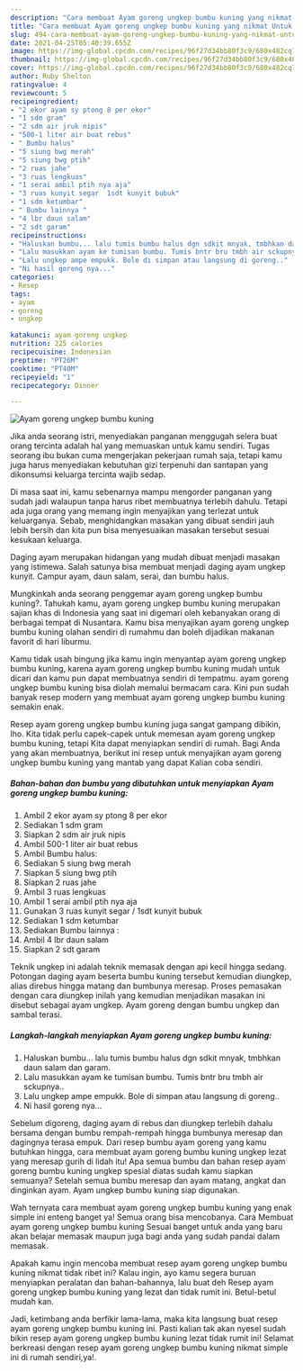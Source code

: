 ```yaml
---
description: "Cara membuat Ayam goreng ungkep bumbu kuning yang nikmat Untuk Jualan"
title: "Cara membuat Ayam goreng ungkep bumbu kuning yang nikmat Untuk Jualan"
slug: 494-cara-membuat-ayam-goreng-ungkep-bumbu-kuning-yang-nikmat-untuk-jualan
date: 2021-04-25T05:40:39.655Z
image: https://img-global.cpcdn.com/recipes/96f27d34bb80f3c9/680x482cq70/ayam-goreng-ungkep-bumbu-kuning-foto-resep-utama.jpg
thumbnail: https://img-global.cpcdn.com/recipes/96f27d34bb80f3c9/680x482cq70/ayam-goreng-ungkep-bumbu-kuning-foto-resep-utama.jpg
cover: https://img-global.cpcdn.com/recipes/96f27d34bb80f3c9/680x482cq70/ayam-goreng-ungkep-bumbu-kuning-foto-resep-utama.jpg
author: Ruby Shelton
ratingvalue: 4
reviewcount: 5
recipeingredient:
- "2 ekor ayam sy ptong 8 per ekor"
- "1 sdm gram"
- "2 sdm air jruk nipis"
- "500-1 liter air buat rebus"
- " Bumbu halus"
- "5 siung bwg merah"
- "5 siung bwg ptih"
- "2 ruas jahe"
- "3 ruas lengkuas"
- "1 serai ambil ptih nya aja"
- "3 ruas kunyit segar  1sdt kunyit bubuk"
- "1 sdm ketumbar"
- " Bumbu lainnya "
- "4 lbr daun salam"
- "2 sdt garam"
recipeinstructions:
- "Haluskan bumbu... lalu tumis bumbu halus dgn sdkit mnyak, tmbhkan daun salam dan garam."
- "Lalu masukkan ayam ke tumisan bumbu. Tumis bntr bru tmbh air sckupnya.."
- "Lalu ungkep ampe empukk. Bole di simpan atau langsung di goreng.."
- "Ni hasil goreng nya..."
categories:
- Resep
tags:
- ayam
- goreng
- ungkep

katakunci: ayam goreng ungkep 
nutrition: 225 calories
recipecuisine: Indonesian
preptime: "PT26M"
cooktime: "PT40M"
recipeyield: "1"
recipecategory: Dinner

---
```



![Ayam goreng ungkep bumbu kuning](https://img-global.cpcdn.com/recipes/96f27d34bb80f3c9/680x482cq70/ayam-goreng-ungkep-bumbu-kuning-foto-resep-utama.jpg)

Jika anda seorang istri, menyediakan panganan menggugah selera buat orang tercinta adalah hal yang memuaskan untuk kamu sendiri. Tugas seorang ibu bukan cuma mengerjakan pekerjaan rumah saja, tetapi kamu juga harus menyediakan kebutuhan gizi terpenuhi dan santapan yang dikonsumsi keluarga tercinta wajib sedap.

Di masa  saat ini, kamu sebenarnya mampu mengorder panganan yang sudah jadi walaupun tanpa harus ribet membuatnya terlebih dahulu. Tetapi ada juga orang yang memang ingin menyajikan yang terlezat untuk keluarganya. Sebab, menghidangkan masakan yang dibuat sendiri jauh lebih bersih dan kita pun bisa menyesuaikan masakan tersebut sesuai kesukaan keluarga. 

Daging ayam merupakan hidangan yang mudah dibuat menjadi masakan yang istimewa. Salah satunya bisa membuat menjadi daging ayam ungkep kunyit. Campur ayam, daun salam, serai, dan bumbu halus.

Mungkinkah anda seorang penggemar ayam goreng ungkep bumbu kuning?. Tahukah kamu, ayam goreng ungkep bumbu kuning merupakan sajian khas di Indonesia yang saat ini digemari oleh kebanyakan orang di berbagai tempat di Nusantara. Kamu bisa menyajikan ayam goreng ungkep bumbu kuning olahan sendiri di rumahmu dan boleh dijadikan makanan favorit di hari liburmu.

Kamu tidak usah bingung jika kamu ingin menyantap ayam goreng ungkep bumbu kuning, karena ayam goreng ungkep bumbu kuning mudah untuk dicari dan kamu pun dapat membuatnya sendiri di tempatmu. ayam goreng ungkep bumbu kuning bisa diolah memalui bermacam cara. Kini pun sudah banyak resep modern yang membuat ayam goreng ungkep bumbu kuning semakin enak.

Resep ayam goreng ungkep bumbu kuning juga sangat gampang dibikin, lho. Kita tidak perlu capek-capek untuk memesan ayam goreng ungkep bumbu kuning, tetapi Kita dapat menyiapkan sendiri di rumah. Bagi Anda yang akan membuatnya, berikut ini resep untuk menyajikan ayam goreng ungkep bumbu kuning yang mantab yang dapat Kalian coba sendiri.

<!--inarticleads1-->

##### Bahan-bahan dan bumbu yang dibutuhkan untuk menyiapkan Ayam goreng ungkep bumbu kuning:

1. Ambil 2 ekor ayam sy ptong 8 per ekor
1. Sediakan 1 sdm gram
1. Siapkan 2 sdm air jruk nipis
1. Ambil 500-1 liter air buat rebus
1. Ambil  Bumbu halus:
1. Sediakan 5 siung bwg merah
1. Siapkan 5 siung bwg ptih
1. Siapkan 2 ruas jahe
1. Ambil 3 ruas lengkuas
1. Ambil 1 serai ambil ptih nya aja
1. Gunakan 3 ruas kunyit segar / 1sdt kunyit bubuk
1. Sediakan 1 sdm ketumbar
1. Sediakan  Bumbu lainnya :
1. Ambil 4 lbr daun salam
1. Siapkan 2 sdt garam


Teknik ungkep ini adalah teknik memasak dengan api kecil hingga sedang. Potongan daging ayam beserta bumbu kuning tersebut kemudian diungkep, alias direbus hingga matang dan bumbunya meresap. Proses pemasakan dengan cara diungkep inilah yang kemudian menjadikan masakan ini disebut sebagai ayam ungkep. Ayam goreng dengan bumbu ungkep dan sambal terasi. 

<!--inarticleads2-->

##### Langkah-langkah menyiapkan Ayam goreng ungkep bumbu kuning:

1. Haluskan bumbu... lalu tumis bumbu halus dgn sdkit mnyak, tmbhkan daun salam dan garam.
1. Lalu masukkan ayam ke tumisan bumbu. Tumis bntr bru tmbh air sckupnya..
1. Lalu ungkep ampe empukk. Bole di simpan atau langsung di goreng..
1. Ni hasil goreng nya...


Sebelum digoreng, daging ayam di rebus dan diungkep terlebih dahalu bersama dengan bumbu rempah-rempah hingga bumbunya meresap dan dagingnya terasa empuk. Dari resep bumbu ayam goreng yang kamu butuhkan hingga, cara membuat ayam goreng bumbu kuning ungkep lezat yang meresap gurih di lidah itu! Apa semua bumbu dan bahan resep ayam goreng bumbu kuning ungkep spesial diatas sudah kamu siapkan semuanya? Setelah semua bumbu meresap dan ayam matang, angkat dan dinginkan ayam. Ayam ungkep bumbu kuning siap digunakan. 

Wah ternyata cara membuat ayam goreng ungkep bumbu kuning yang enak simple ini enteng banget ya! Semua orang bisa mencobanya. Cara Membuat ayam goreng ungkep bumbu kuning Sesuai banget untuk anda yang baru akan belajar memasak maupun juga bagi anda yang sudah pandai dalam memasak.

Apakah kamu ingin mencoba membuat resep ayam goreng ungkep bumbu kuning nikmat tidak ribet ini? Kalau ingin, ayo kamu segera buruan menyiapkan peralatan dan bahan-bahannya, lalu buat deh Resep ayam goreng ungkep bumbu kuning yang lezat dan tidak rumit ini. Betul-betul mudah kan. 

Jadi, ketimbang anda berfikir lama-lama, maka kita langsung buat resep ayam goreng ungkep bumbu kuning ini. Pasti kalian tak akan nyesel sudah bikin resep ayam goreng ungkep bumbu kuning lezat tidak rumit ini! Selamat berkreasi dengan resep ayam goreng ungkep bumbu kuning nikmat simple ini di rumah sendiri,ya!.


